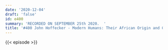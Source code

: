 ```yaml
---
date: '2020-12-04'
draft: 'false'
id: e400
summary: 'RECORDED ON SEPTEMBER 25th 2020.  '
title: '#400 John Hoffecker - Modern Humans: Their African Origin and Global Dispersal'
---
```

{{< episode >}}
